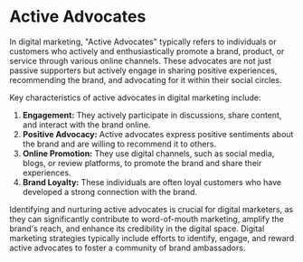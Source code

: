 # Active Advocates

In digital marketing, "Active Advocates" typically refers to individuals or customers who actively and enthusiastically promote a brand, product, or service through various online channels. These advocates are not just passive supporters but actively engage in sharing positive experiences, recommending the brand, and advocating for it within their social circles.

Key characteristics of active advocates in digital marketing include:

1. **Engagement:** They actively participate in discussions, share content, and interact with the brand online.
2. **Positive Advocacy:** Active advocates express positive sentiments about the brand and are willing to recommend it to others.
3. **Online Promotion:** They use digital channels, such as social media, blogs, or review platforms, to promote the brand and share their experiences.
4. **Brand Loyalty:** These individuals are often loyal customers who have developed a strong connection with the brand.

Identifying and nurturing active advocates is crucial for digital marketers, as they can significantly contribute to word-of-mouth marketing, amplify the brand's reach, and enhance its credibility in the digital space. Digital marketing strategies typically include efforts to identify, engage, and reward active advocates to foster a community of brand ambassadors.